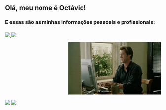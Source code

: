 <div>
  <h2>Olá, meu nome é Octávio!</h2>
  <h3>E essas são as minhas informações pessoais e profissionais:  <h3/>
</div>

<div>
 <a href="https://github.com/octav1oaugusto">
 <img height="170em" src="https://github-readme-stats.vercel.app/api?username=octav1oaugusto&show_icons=true&theme=tokyonight&include_all_commits=true&count_private=true"/>
 <img height="170em" src="https://github-readme-stats.vercel.app/api/top-langs/?username=octav1oaugusto&layout=compact&langs_count=7&theme=tokyonight"/>

</div> 

<p align="right">
  <img src="assets/coding.gif", width="300"/>
</p>
  
 <div>
   <a href="https://www.linkedin.com/in/octav1oaugusto/" target="_blank"><img src="https://img.shields.io/badge/-LinkedIn-%230077B5?style=for-the-badge&logo=linkedin&logoColor=white" target="_blank"></a> 
   <a href="https://www.instagram.com/octav1oaugusto/" target="_blank"><img src="https://img.shields.io/badge/-Instagram-%23E4405F?style=for-the-badge&logo=instagram&logoColor=white" target="_blank"></a>
   
 </div>
